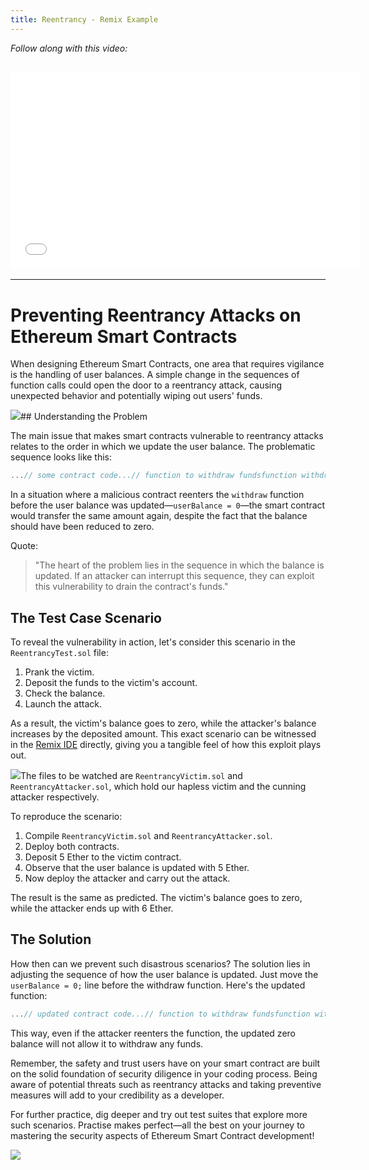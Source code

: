 ```yaml
---
title: Reentrancy - Remix Example
---
```


_Follow along with this video:_

## <iframe width="560" height="315" src="VIDEO_LINK" title="vimeo" frameborder="0" allow="accelerometer; autoplay; clipboard-write; encrypted-media; gyroscope; picture-in-picture; web-share" allowfullscreen></iframe>

---

# Preventing Reentrancy Attacks on Ethereum Smart Contracts

When designing Ethereum Smart Contracts, one area that requires vigilance is the handling of user balances. A simple change in the sequences of function calls could open the door to a reentrancy attack, causing unexpected behavior and potentially wiping out users' funds.

![](https://cdn.videotap.com/1J27BMPtiIfHtQifcabU-6.42.png)## Understanding the Problem

The main issue that makes smart contracts vulnerable to reentrancy attacks relates to the order in which we update the user balance. The problematic sequence looks like this:

```javascript
...// some contract code...// function to withdraw fundsfunction withdraw() {var withdrawAmount = userBalance;userBalance = 0;user.transfer(withdrawAmount);}...// more contract code...
```

In a situation where a malicious contract reenters the `withdraw` function before the user balance was updated—`userBalance = 0`—the smart contract would transfer the same amount again, despite the fact that the balance should have been reduced to zero.

Quote:

> "The heart of the problem lies in the sequence in which the balance is updated. If an attacker can interrupt this sequence, they can exploit this vulnerability to drain the contract's funds."

## The Test Case Scenario

To reveal the vulnerability in action, let's consider this scenario in the `ReentrancyTest.sol` file:

1. Prank the victim.
2. Deposit the funds to the victim's account.
3. Check the balance.
4. Launch the attack.

As a result, the victim's balance goes to zero, while the attacker's balance increases by the deposited amount. This exact scenario can be witnessed in the [Remix IDE](https://remix.ethereum.org) directly, giving you a tangible feel of how this exploit plays out.

![](https://cdn.videotap.com/LzhPJ3RR0EUmXpogirbd-102.71.png)The files to be watched are `ReentrancyVictim.sol` and `ReentrancyAttacker.sol`, which hold our hapless victim and the cunning attacker respectively.

To reproduce the scenario:

1. Compile `ReentrancyVictim.sol` and `ReentrancyAttacker.sol`.
2. Deploy both contracts.
3. Deposit 5 Ether to the victim contract.
4. Observe that the user balance is updated with 5 Ether.
5. Now deploy the attacker and carry out the attack.

The result is the same as predicted. The victim's balance goes to zero, while the attacker ends up with 6 Ether.

## The Solution

How then can we prevent such disastrous scenarios? The solution lies in adjusting the sequence of how the user balance is updated. Just move the `userBalance = 0;` line before the withdraw function. Here's the updated function:

```javascript
...// updated contract code...// function to withdraw fundsfunction withdraw() {userBalance = 0;var withdrawAmount = userBalance;user.transfer(withdrawAmount);}...// more updated contract code...
```

This way, even if the attacker reenters the function, the updated zero balance will not allow it to withdraw any funds.

Remember, the safety and trust users have on your smart contract are built on the solid foundation of security diligence in your coding process. Being aware of potential threats such as reentrancy attacks and taking preventive measures will add to your credibility as a developer.

For further practice, dig deeper and try out test suites that explore more such scenarios. Practise makes perfect—all the best on your journey to mastering the security aspects of Ethereum Smart Contract development!

![](https://cdn.videotap.com/O8nYCKukwbgtzZaFQ7DU-195.79.png)
